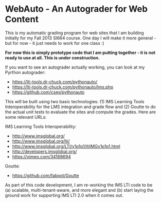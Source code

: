 WebAuto - An Autograder for Web Content
=======================================

This is my automatic grading program for web sites that I am 
building initially for my Fall 2013 SI664 course.  One day I will
make it more general - but for now - it just needs to work for
one class :)

**For now this is simply prototype code that I am putting together - 
it is not ready to use at all.  This is under construction.**   

If you want to see an autograder actually working, you can look at my 
Pyrthon autograder:

* https://lti-tools.dr-chuck.com/pythonauto/
* https://lti-tools.dr-chuck.com/pythonauto/lms.php
* https://github.com/csev/pythonauto

This will be built using two basic technologies: (1) IMS Learning Tools
Interoperability for the LMS integration and grade flow and (2) Goutte
to do the actual unit tests to evaluate the sites and compute the grades.
Here are some relevant URLs:

IMS Learning Tools Interoperability:

* http://www.imsglobal.org/
* http://www.imsglobal.org/lti/
* http://www.imsglobal.org/LTI/v1p1p1/ltiIMGv1p1p1.html
* http://developers.imsglobal.org/
* https://vimeo.com/34168694

Goutte:

* https://github.com/fabpot/Goutte

As part of this code development, I am re-working the IMS LTI code 
to be (a) scalable, multi-tenant-aware, and more elegant and (b) 
start laying the ground work for supporting IMS LTI 2.0
when it comes out.

